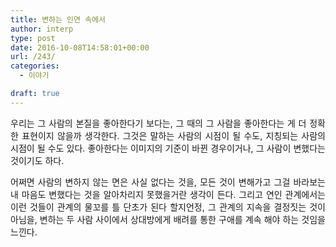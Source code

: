 ```yaml
---
title: 변하는 인연 속에서
author: interp
type: post
date: 2016-10-08T14:58:01+00:00
url: /243/
categories:
  - 이야기

draft: true
---
```

<p style="text-align: justify;">
  우리는 그 사람의 본질을 좋아한다기 보다는, 그 때의 그 사람을 좋아한다는 게 더 정확한 표현이지 않을까 생각한다. 그것은 말하는 사람의 시점이 될 수도, 지칭되는 사람의 시점이 될 수도 있다. 좋아한다는 이미지의 기준이 바뀐 경우이거나, 그 사람이 변했다는 것이기도 하다.
</p>

<p style="text-align: justify;">
  어쩌면 사람의 변하지 않는 면은 사실 없다는 것을, 모든 것이 변해가고 그걸 바라보는 내 마음도 변했다는 것을 알아차리지 못했을거란 생각이 든다. 그리고 연인 관계에서는 이런 것들이 관계의 물꼬를 틀 단초가 된다 할지언정, 그 관계의 지속을 결정짓는 것이 아님을, 변하는 두 사람 사이에서 상대방에게 배려를 통한 구애를 계속 해야 하는 것임을 느낀다.
</p>

